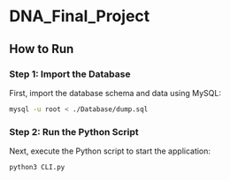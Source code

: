 # DNA_Final_Project

## How to Run

### Step 1: Import the Database

First, import the database schema and data using MySQL:

```bash
mysql -u root < ./Database/dump.sql
```

### Step 2: Run the Python Script

Next, execute the Python script to start the application:

```bash
python3 CLI.py
```

